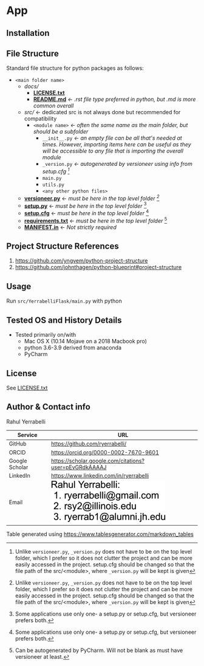 # App


## Installation


## File Structure
Standard file structure for python packages as follows:  
* `<main folder name>`
  * *docs/*  
    * **[LICENSE.txt](../docs/LICENSE.txt)**
    * **[README.md](../docs/LICENSE.txt)**         _<- .rst file type preferred in python, but .md is more common overall_
  * *src/*  <- dedicated src is not always done but recommended for compatibility
    * `<module name>`       _<- often the same name as the main folder, but should be a subfolder_
      * `__init__.py`       _<- an empty file can be all that's needed at times. However, importing items here can be useful as they will be accessible to any file that is importing the overall module_ 
      * `_version.py`       _<- autogenerated by versioneer using info from setup.cfg [^1]_
      * `main.py`
      * `utils.py`
      * `<any other python files>`
  * **[versioneer.py](../versioneer.py)**       <- _must be here in the top level folder [^1]_
  * **[setup.py](../setup.py)**            <- _must be here in the top level folder_ [^2]
  * **[setup.cfg](../setup.cfg)**           <- _must be here in the top level folder_ [^2] 
  * **[requirements.txt](../requirements.txt)**    <- _must be here in the top level folder_ [^3]
  * **[MANIFEST.in](../MANIFEST.in)**         <- _Not strictly required_

[^1]: Unlike `versioneer.py`, `_version.py` does not have to be on the top level folder, which I prefer so it does not clutter the project and can be more easily accessed in the project. setup.cfg should be changed so that the file path of the src/\<module\>, where `_version.py` will be kept is given
[^2]: Some applications use only one- a setup.py or setup.cfg, but versioneer prefers both.
[^3]: Can be autogenerated by PyCharm. Will not be blank as must have versioneer at least.


## Project Structure References
1. https://github.com/yngvem/python-project-structure
1. https://github.com/johnthagen/python-blueprint#project-structure 


## Usage
Run `src/YerrabelliFlask/main.py` with python


## Tested OS and History Details  
* Tested primarily on/with
  * Mac OS X (10.14 Mojave on a 2018 Macbook pro)
  * python 3.6-3.9 derived from anaconda 
  * PyCharm  


## License
See [LICENSE.txt](LICENSE.txt)


## Author & Contact info
Rahul Yerrabelli  

| Service        	| URL                                                                                                	|
|----------------	|----------------------------------------------------------------------------------------------------	|
| GitHub         	| https://github.com/ryerrabelli/                                                                    	|
| ORCID          	| https://orcid.org/0000-0002-7670-9601                                                              	|
| Google Scholar 	| https://scholar.google.com/citations?user=pEvGRdkAAAAJ                                             	|
| LinkedIn       	| https://www.linkedin.com/in/ryerrabelli                                                            	|
| Email          	| ![Email addresses as an image to prevent spam](email-address-image.png "Email Addresses as Image") 	|

Table generated using https://www.tablesgenerator.com/markdown_tables